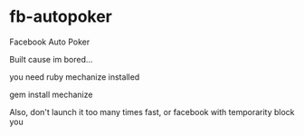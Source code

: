 fb-autopoker
============

Facebook Auto Poker

Built cause im bored...

you need ruby mechanize installed

gem install mechanize

Also, don't launch it too many times fast, or facebook with temporarity block you
